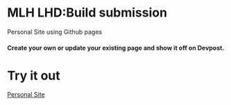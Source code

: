 # MLH LHD:Build submission
Personal Site using Github pages 

#### Create your own or update your existing page and show it off on Devpost.

# Try it out 
[Personal Site](https://priyanshupardhi.github.io/Project_3/)
